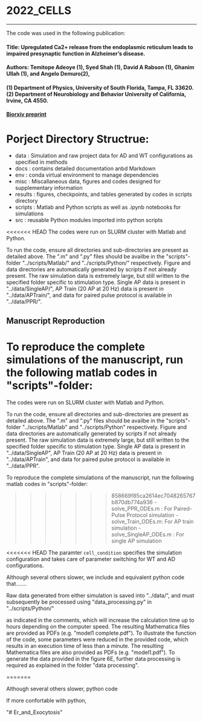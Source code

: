 # 2022_CELLS
___________________________________________________________________________________________________________________________________________________________________________________

The code was used in the following publication:

#### Title: Upregulated Ca2+ release from the endoplasmic reticulum leads to impaired presynaptic function in Alzheimer’s disease.
#### Authors:  Temitope Adeoye (1), Syed Shah (1), David A Rabson (1), Ghanim Ullah (1), and Angelo Demuro(2), 
#### (1) Department of Physics, University of South Florida, Tampa, FL 33620. (2) Department of Neurobiology and Behavior University of California, Irvine, CA 4550. 

#### [Biorxiv preprint](https://doi.org/10.1101/2022.04.21.489060)


# Porject Directory Structrue:

- data : Simulation and raw project data for AD and WT configurations as specified in methods
- docs : contains detailed documentation anbd Markdown
- env : conda virtual environment to manage dependencies
- misc : Miscallaneous data, figures and codes designed for supplementary information
- results : figures, checkpoints, and tables generated by codes in scripts directory 
- scripts : Matlab and Python scripts as well as .ipynb notebooks for simulations
- src : reusable Python modules imported into python scripts

<<<<<<< HEAD
The codes were run on SLURM cluster with Matlab and Python. 

To run the code, ensure all directories and sub-directories are present as detailed above. The ".m" and ".py" files should be availbe in the "scripts"-folder "../scripts/Matlab/" and "../scripts/Python/" respectively. Figure and data directories are automatically generated by scripts if not already present. The raw simulation data is extremely large, but still written to the specified folder specific to stimulation type. Single AP data is present in "../data/SingleAP/", AP Train (20 AP at 20 Hz) data is present in "../data/APTrain/", and data for paired pulse protocol is available in "../data/PPR/".

## Manuscript Reproduction

To reproduce the complete simulations of the manuscript, run the following matlab codes in "scripts"-folder:
=======

The codes were run on SLURM cluster with Matlab and Python. 

To run the code, ensure all directories and sub-directories are present as detailed above. The ".m" and ".py" files should be availbe in the "scripts"-folder "../scripts/Matlab" and "../scripts/Python" respectively. Figure and data directories are automatically generated by scripts if not already present. The raw simulation data is extremely large, but still written to the specified folder specific to stimulation type. Single AP data is present in "../data/SingleAP", AP Train (20 AP at 20 Hz) data is present in "../data/APTrain", and data for paired pulse protocol is available in "../data/PPR".

To reproduce the complete simulations of the manuscript, run the following matlab codes in "scripts"-folder:

>>>>>>> 858669f85ca2614ec7048265767b870db774a936
        - solve_PPR_ODEs.m :      For Paired-Pulse Protocol simulation
        - solve_Train_ODEs.m:     For AP train simulation
        - solve_SingleAP_ODEs.m : For single AP simulation 

<<<<<<< HEAD
The paramter ```cell_condition``` specifies the simulation configuration and takes care of parameter switching for WT and AD configurations. 

Although several others slower, we include and equivalent python code that.......

Raw data generated from either simulation is saved into "../data/<stimulation condition>", and must subsequently be processed using "data_processing.py" in "../scripts/Python/"

as indicated in the comments, which will increase the calculation time up to hours depending on the computer speed. The resulting Mathematica files are provided as PDFs (e.g. "model1 complete.pdf"). To illustrate the function of the code, some parameters were reduced in the provided code, which results in an execution time of less than a minute. The resulting Mathematica files are also provided as PDFs (e.g. "model1.pdf"). To generate the data provided in the figure 6E, further data processing is required as explained in the folder "data processing".

=======

Although several others slower, python code 


If more confortable with python,  

"# Er_and_Exocytosis" 
